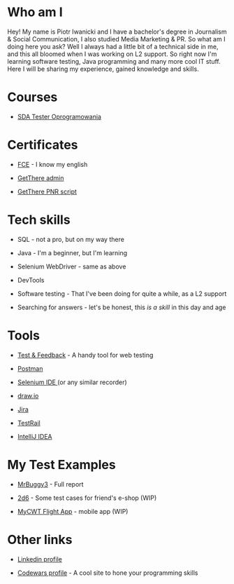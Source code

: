 # Who am I

Hey! My name is Piotr Iwanicki and I have a bachelor's degree in Journalism & Social Communication, I also studied Media Marketing & PR. So what am I doing here you ask? Well I always had a little bit of a technical side in me, and this all bloomed when I was working on L2 support. So right now I'm learning software testing, Java programming and many more cool IT stuff. Here I will be sharing my experience, gained knowledge and skills.

# Courses

-   [SDA Tester Oprogramowania](https://sdacademy.pl/kursy/software-tester/)

# Certificates

-   [FCE](https://www.britishcouncil.pl/egzaminy/cambridge/poziom/first) - I know my english

-   [GetThere admin](https://www.getthere.com/)

-   [GetThere PNR script](https://www.getthere.com/)

# Tech skills

-   SQL - not a pro, but on my way there

-   Java - I'm a beginner, but I'm learning

-   Selenium WebDriver - same as above

-   DevTools

-   Software testing - That I've been doing for quite a while, as a L2 support

-   Searching for answers - let's be honest, this *is a skill* in this day and age

# Tools

-   [Test & Feedback](https://chrome.google.com/webstore/detail/test-feedback/gnldpbnocfnlkkicnaplmkaphfdnlplb) - A handy tool for web testing

-   [Postman](http://www.postman.com)

-   [Selenium IDE ](https://chrome.google.com/webstore/detail/selenium-ide/mooikfkahbdckldjjndioackbalphokd)(or any similar recorder)

-   [draw.io](http://www.draw.io)

-   [Jira](https://www.atlassian.com/software/jira)

-   [TestRail](https://www.gurock.com/testrail/?utm_campaign=gg_dg_eu1_search_brand&utm_source=google&utm_medium=cpc&utm_content=testrail%20%5BTestrail%20Website%20-%20Visited%20last%207%20Days%5D&utm_term=testrail&gclid=CjwKCAjwx7GYBhB7EiwA0d8oe8iJb_iZIRrsfz8XOenaFtxVt-0O8m-1W7UfmmDLPQsx6LwFVnUPZxoCsgsQAvD_BwE)

-   [IntelliJ IDEA](https://www.jetbrains.com/idea/)

# My Test Examples

-   [MrBuggy3](https://github.com/piotrek1v4n/MojeProjekty/tree/main/MrBuggy3) - Full report

-   [2d6](https://github.com/piotrek1v4n/MojeProjekty/tree/main/2d6_sklep) - Some test cases for friend's e-shop (WIP)

-   [MyCWT Flight App](https://github.com/piotrek1v4n/MojeProjekty/tree/main/MyCWT_FlightApp_ENG) - mobile app (WIP)

# Other links

-   [Linkedin profile](https://www.linkedin.com/in/piotr-iwanicki-30b3a894/)

-   [Codewars profile](https://www.codewars.com/users/piotrek1v4n) - A cool site to hone your programming skills
